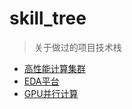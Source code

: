 # skill_tree

> 关于做过的项目技术栈

- [高性能计算集群](hpc_cluster.md)
- [EDA平台](eda_platform.md)
- [GPU并行计算](gpu_parallel_computing.md)
